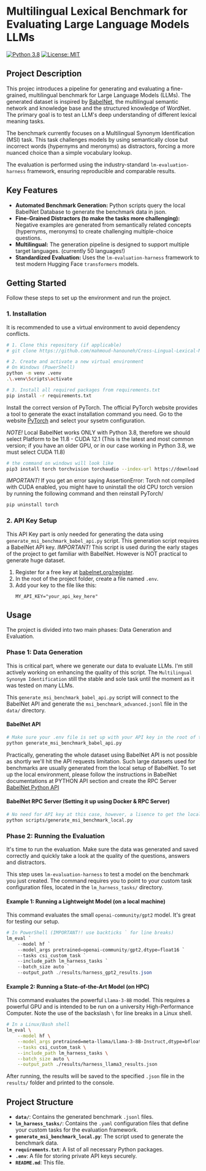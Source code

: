 # Multilingual Lexical Benchmark for Evaluating Large Language Models LLMs

[![Python 3.8](https://img.shields.io/badge/python-3.8+-blue.svg)](https://www.python.org/downloads/)
[![License: MIT](https://img.shields.io/badge/License-MIT-yellow.svg)](https://opensource.org/licenses/MIT)

## Project Description

This projec introduces a pipeline for generating and evaluating a fine-grained, multilingual benchmark for Large Language Models (LLMs). The generated dataset is inspired by [BabelNet](https://babelnet.org/about), the multilingual semantic network and knowledge base and the structured knowledge of WordNet. The primary goal is to test an LLM's deep understanding of different lexical meaning tasks.

The benchmark currently focuses on a Multilingual Synonym Identification (MSI) task. This task challenges models by using semantically close but incorrect words (hypernyms and meronyms) as distractors, forcing a more nuanced choice than a simple vocabulary lookup.

The evaluation is performed using the industry-standard `lm-evaluation-harness` framework, ensuring reproducible and comparable results.

## Key Features

- **Automated Benchmark Generation:** Python scripts query the local BabelNet Database to generate the benchmark data in json.
- **Fine-Grained Distractors (to make the tasks more challenging):** Negative examples are generated from semantically related concepts (hypernyms, meronyms) to create challenging multiple-choice questions.
- **Multilingual:** The generation pipeline is designed to support multiple target languages. (currently 50 languages!)
- **Standardized Evaluation:** Uses the `lm-evaluation-harness` framework to test modern Hugging Face `transformers` models.

## Getting Started

Follow these steps to set up the environment and run the project.

### 1. Installation

It is recommended to use a virtual environment to avoid dependency conflicts.

```bash
# 1. Clone this repository (if applicable)
# git clone https://github.com/mahmoud-hanouneh/Cross-Lingual-Lexical-Meanings-Benchmark

# 2. Create and activate a new virtual environment
# On Windows (PowerShell)
python -m venv .venv
.\.venv\Scripts\activate

# 3. Install all required packages from requirements.txt
pip install -r requirements.txt
```

Install the correct version of PyTorch.
The official PyTorch website provides a tool to generate the exact installation command you need. Go to the website [PyTorch](https://pytorch.org/get-started/locally/) and select your sysetm configuration.

_NOTE!_ Local BabelNet works ONLY with Python 3.8, therefore we should select Platform to be 11.8 - CUDA 12.1 (This is the latest and most common version; if you have an older GPU, or in our case working in Python 3.8, we must select CUDA 11.8)

```bash
# the command on windows will look like
pip3 install torch torchvision torchaudio --index-url https://download.pytorch.org/whl/cu118

```

_IMPORTANT!_ If you get an error saying AssertionError: Torch not compiled with CUDA enabled, you might have to uninstall the old CPU torch version by running the following command and then reinstall PyTorch/

```bash
pip uninstall torch

```

### 2. API Key Setup

This API Key part is only needed for generating the data using `generate_msi_benchmark_babel_api.py` script. This generation script requires a BabelNet API key.
_IMPORTANT!_ This script is used during the early stages of the project to get familiar with BabelNet. However is NOT practical to generate huge dataset.

1.  Register for a free key at [babelnet.org/register](https://babelnet.org/register).
2.  In the root of the project folder, create a file named `.env`.
3.  Add your key to the file like this:
    ```
    MY_API_KEY="your_api_key_here"
    ```

## Usage

The project is divided into two main phases: Data Generation and Evaluation.

### Phase 1: Data Generation

This is critical part, where we generate our data to evaluate LLMs. I'm still actively working on enhancing the quality of this script. The `Multilingual Synonym Identification` still the stable and sole task until the moment as it was tested on many LLMs.

This `generate_msi_benchmark_babel_api.py` script will connect to the BabelNet API and generate the `msi_benchmark_advanced.jsonl` file in the `data/` directory.

#### BabelNet API

```bash
# Make sure your .env file is set up with your API key in the root of the project.
python generate_msi_benchmark_babel_api.py
```

Practically, generating the whole dataset using BabelNet API is not possible as shortly we'll hit the API requests limitation. Such large datasets used for benchmarks are usually generated from the local setup of BabelNet. To set up the local environment, please follow the instructions in BabelNet documentations at PYTHON API section and create the RPC Server [BabelNet Python API]('https://babelnet.org/guide')

#### BabelNet RPC Server (Setting it up using Docker & RPC Server)

```bash
# No need for API key at this case, however, a lisence to get the local copy of BabekNet dataset is required.
python scripts/generate_msi_benchmark_local.py
```

### Phase 2: Running the Evaluation

It's time to run the evaluation. Make sure the data was generated and saved correctly and quickly take a look at the quality of the questions, answers and distractors.

This step uses `lm-evaluation-harness` to test a model on the benchmark you just created. The command requires you to point to your custom task configuration files, located in the `lm_harness_tasks/` directory.

#### **Example 1: Running a Lightweight Model (on a local machine)**

This command evaluates the small `openai-community/gpt2` model. It's great for testing our setup.

```powershell
# In PowerShell (IMPORTANT!! use backticks ` for line breaks)
lm_eval `
    --model hf `
    --model_args pretrained=openai-community/gpt2,dtype=float16 `
    --tasks csi_custom_task `
    --include_path lm_harness_tasks `
    --batch_size auto `
    --output_path ./results/harness_gpt2_results.json
```

#### **Example 2: Running a State-of-the-Art Model (on HPC)**

This command evaluates the powerful `Llama-3-8B` model. This requires a powerful GPU and is intended to be run on a university High-Performance Computer. Note the use of the backslash `\` for line breaks in a Linux shell.

```bash
# In a Linux/Bash shell
lm_eval \
    --model hf \
    --model_args pretrained=meta-llama/Llama-3-8B-Instruct,dtype=bfloat16 \
    --tasks csi_custom_task \
    --include_path lm_harness_tasks \
    --batch_size auto \
    --output_path ./results/harness_llama3_results.json
```

After running, the results will be saved to the specified `.json` file in the `results/` folder and printed to the console.

## Project Structure

- **`data/`**: Contains the generated benchmark `.jsonl` files.
- **`lm_harness_tasks/`**: Contains the `.yaml` configuration files that define your custom tasks for the evaluation framework.
- **`generate_msi_benchmark_local.py`**: The script used to generate the benchmark data.
- **`requirements.txt`**: A list of all necessary Python packages.
- **`.env`**: A file for storing private API keys securely.
- **`README.md`**: This file.
